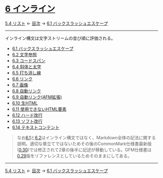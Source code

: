 # [6 インライン](https://higuma.github.io/github-markdown-guide/gfm/#inlines)

[5.4 リスト](lists.md)
← [目次](index.md) →
[6.1 バックスラッシュエスケープ](backslash-escapes.md)

------------------------------------------------------------------------

インライン構文は文字ストリームの並び順に評価される。

* [6.1 バックスラッシュエスケープ](backslash-escapes.md)
* [6.2 文字参照](character-references.md)
* [6.3 コードスパン](code-spans.md)
* [6.4 斜体と太字](bold-and-italic.md)
* [6.5 打ち消し線](strikethrough.md)
* [6.6 リンク](links.md)
* [6.7 画像](images.md)
* [6.8 自動リンク](autolinks.md)
* [6.9 自動リンク(AFM拡張)](autolinks-extension.md)
* [6.10 生HTML](raw-html.md)
* [6.11 使用できないHTML要素](disallowed-html-elements.md)
* [6.12 ハード改行](hard-line-breaks.md)
* [6.13 ソフト改行](soft-line-breaks.md)
* [6.14 テキストコンテント](textual-content.md)

> なお[6.1](backslash-escapes.md)と[6.2](character-references.md)はインライン構文ではなく、Markdown全体の記法に関する説明。適切な章立てではないためその後のCommonMark仕様書最新版([0.30](https://spec.commonmark.org/0.30/))では修正されて2章の後半に記述が移動している。GFM仕様書は[0.29](https://spec.commonmark.org/0.29/)版をリファレンスとしているためそのままにしてある。

------------------------------------------------------------------------

[5.4 リスト](lists.md)
← [目次](index.md) →
[6.1 バックスラッシュエスケープ](backslash-escapes.md)
